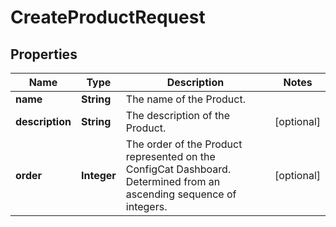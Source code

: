 

# CreateProductRequest


## Properties

| Name | Type | Description | Notes |
|------------ | ------------- | ------------- | -------------|
|**name** | **String** | The name of the Product. |  |
|**description** | **String** | The description of the Product. |  [optional] |
|**order** | **Integer** | The order of the Product represented on the ConfigCat Dashboard.  Determined from an ascending sequence of integers. |  [optional] |



